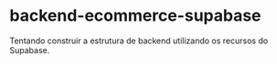 # backend-ecommerce-supabase
Tentando construir a estrutura de backend utilizando os recursos do Supabase.
